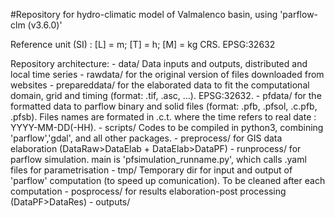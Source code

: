 
#Repository for hydro-climatic model of Valmalenco basin, using 'parflow-clm (v3.6.0)' 

Reference unit (SI) : [L] = m; [T] = h; [M] = kg
CRS. EPSG:32632

Repository architecture:
	- data/
	  Data inputs and outputs, distributed and local time series 
		- rawdata/ for the original version of files downloaded from websites
		- prepareddata/ for the elaborated data to fit the computational domain, grid and timing (format: .tif, .asc, ...). EPSG:32632.
		- pfdata/ for the formatted data to parflow binary and solid files (format: .pfb, .pfsol, .c.pfb, .pfsb). Files names are formated in <variable>.c<cellsize>.t<time>.<extension> where the time refers to real date : YYYY-MM-DD(-HH).
	- scripts/
	  Codes to be compiled in python3, combining 'parflow','gdal', and all other packages.
		- preprocess/ for GIS data elaboration (DataRaw>DataElab + DataElab>DataPF)
		- runprocess/ for parflow simulation. main is 'pfsimulation_runname.py', which calls .yaml files for parametrisation
			- tmp/
			  Temporary dir for input and output of 'parflow' computation (to speed up comunication). To be cleaned after each computation
		- posprocess/ for results elaboration-post processing (DataPF>DataRes)
	- outputs/
